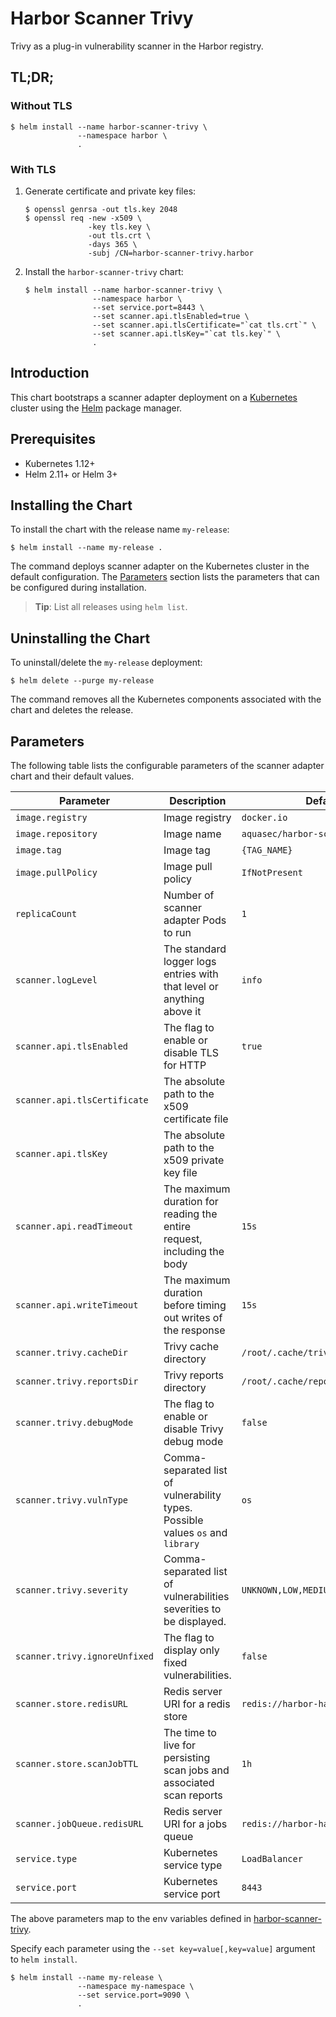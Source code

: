 # Harbor Scanner Trivy

Trivy as a plug-in vulnerability scanner in the Harbor registry.

## TL;DR;

### Without TLS

```
$ helm install --name harbor-scanner-trivy \
               --namespace harbor \
               .
```

### With TLS

1. Generate certificate and private key files:
   ```
   $ openssl genrsa -out tls.key 2048
   $ openssl req -new -x509 \
                 -key tls.key \
                 -out tls.crt \
                 -days 365 \
                 -subj /CN=harbor-scanner-trivy.harbor
   ```
2. Install the `harbor-scanner-trivy` chart:
   ```
   $ helm install --name harbor-scanner-trivy \
                  --namespace harbor \
                  --set service.port=8443 \
                  --set scanner.api.tlsEnabled=true \
                  --set scanner.api.tlsCertificate="`cat tls.crt`" \
                  --set scanner.api.tlsKey="`cat tls.key`" \
                  .
   ```

## Introduction

This chart bootstraps a scanner adapter deployment on a [Kubernetes](http://kubernetes.io) cluster using the
[Helm](https://helm.sh) package manager.

## Prerequisites

- Kubernetes 1.12+
- Helm 2.11+ or Helm 3+

## Installing the Chart

To install the chart with the release name `my-release`:

```
$ helm install --name my-release .
```

The command deploys scanner adapter on the Kubernetes cluster in the default configuration. The [Parameters](#parameters)
section lists the parameters that can be configured during installation.

> **Tip**: List all releases using `helm list`.

## Uninstalling the Chart

To uninstall/delete the `my-release` deployment:

```
$ helm delete --purge my-release
```

The command removes all the Kubernetes components associated with the chart and deletes the release.

## Parameters

The following table lists the configurable parameters of the scanner adapter chart and their default values.

|            Parameter          |                                Description                              |    Default     |
|-------------------------------|-------------------------------------------------------------------------|----------------|
| `image.registry`              | Image registry                                                          | `docker.io`    |
| `image.repository`            | Image name                                                              | `aquasec/harbor-scanner-trivy` |
| `image.tag`                   | Image tag                                                               | `{TAG_NAME}`   |
| `image.pullPolicy`            | Image pull policy                                                       | `IfNotPresent` |
| `replicaCount`                | Number of scanner adapter Pods to run                                   | `1`            |
| `scanner.logLevel`            | The standard logger logs entries with that level or anything above it   | `info`         |
| `scanner.api.tlsEnabled`      | The flag to enable or disable TLS for HTTP                              | `true`         |
| `scanner.api.tlsCertificate`  | The absolute path to the x509 certificate file                          |                |
| `scanner.api.tlsKey`          | The absolute path to the x509 private key file                          |                |
| `scanner.api.readTimeout`     | The maximum duration for reading the entire request, including the body | `15s`          |
| `scanner.api.writeTimeout`    | The maximum duration before timing out writes of the response           | `15s`          |
| `scanner.trivy.cacheDir`      | Trivy cache directory                                                   | `/root/.cache/trivy`   |
| `scanner.trivy.reportsDir`    | Trivy reports directory                                                 | `/root/.cache/reports` |
| `scanner.trivy.debugMode`     | The flag to enable or disable Trivy debug mode                          | `false`        |
| `scanner.trivy.vulnType`      | Comma-separated list of vulnerability types. Possible values `os` and `library` | `os`   |
| `scanner.trivy.severity`      | Comma-separated list of vulnerabilities severities to be displayed.     | `UNKNOWN,LOW,MEDIUM,HIGH,CRITICAL` |
| `scanner.trivy.ignoreUnfixed` | The flag to display only fixed vulnerabilities.                         | `false` |
| `scanner.store.redisURL`      | Redis server URI for a redis store                                      | `redis://harbor-harbor-redis:6379` |
| `scanner.store.scanJobTTL`    | The time to live for persisting scan jobs and associated scan reports   | `1h`           |
| `scanner.jobQueue.redisURL`   | Redis server URI for a jobs queue                                       | `redis://harbor-harbor-redis:6379` |
| `service.type`                | Kubernetes service type                                                 | `LoadBalancer` |
| `service.port`                | Kubernetes service port                                                 | `8443`         |


The above parameters map to the env variables defined in [harbor-scanner-trivy](https://github.com/aquasecurity/harbor-scanner-trivy#configuration).

Specify each parameter using the `--set key=value[,key=value]` argument to `helm install`.

```
$ helm install --name my-release \
               --namespace my-namespace \
               --set service.port=9090 \
               .
```
